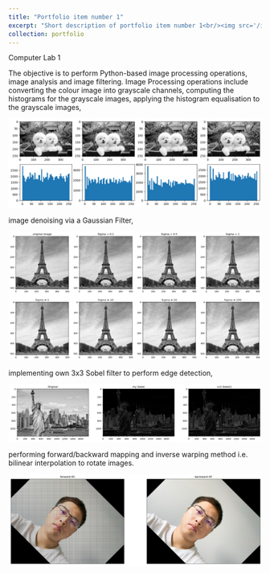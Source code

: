 ```yaml
---
title: "Portfolio item number 1"
excerpt: "Short description of portfolio item number 1<br/><img src='/images/500x300.png'>"
collection: portfolio
---
```

Computer Lab 1

The objective is to perform Python-based image processing operations, image analysis and image filtering.
Image Processing operations include converting the colour image into grayscale channels, computing the histograms for the grayscale images, applying the histogram equalisation to the grayscale images,

![image info](https://github.com/Jushang-Qiu/Jushang-Qiu.github.io/blob/59d075067f4287119c25d11a5124f716d80d4cee/images/histogram.png)

image denoising via a Gaussian Filter,

![image info](https://github.com/Jushang-Qiu/Jushang-Qiu.github.io/blob/adbe0234b92bd64b41e05c0653ce21937d6d0854/images/gaussianfilter.png)

implementing own 3x3 Sobel filter to perform edge detection,

![image info](https://github.com/Jushang-Qiu/Jushang-Qiu.github.io/blob/adbe0234b92bd64b41e05c0653ce21937d6d0854/images/sobel.png)

performing forward/backward mapping and inverse warping method i.e. bilinear interpolation to rotate images.

![image info](https://github.com/Jushang-Qiu/Jushang-Qiu.github.io/blob/adbe0234b92bd64b41e05c0653ce21937d6d0854/images/rotation.png)
